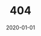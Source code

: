 ---
title: 404
date: 2020-01-01
type: tags
comments: false
permalink: /404.html
description: Page not found
---